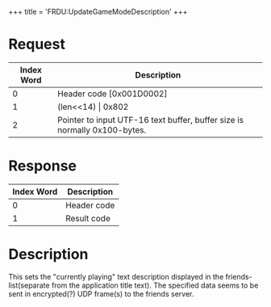 +++
title = 'FRDU:UpdateGameModeDescription'
+++

# Request

| Index Word | Description                                                               |
|------------|---------------------------------------------------------------------------|
| 0          | Header code \[0x001D0002\]                                                |
| 1          | (len\<\<14) \| 0x802                                                      |
| 2          | Pointer to input UTF-16 text buffer, buffer size is normally 0x100-bytes. |

# Response

| Index Word | Description |
|------------|-------------|
| 0          | Header code |
| 1          | Result code |

# Description

This sets the "currently playing" text description displayed in the
friends-list(separate from the application title text). The specified
data seems to be sent in encrypted(?) UDP frame(s) to the friends
server.